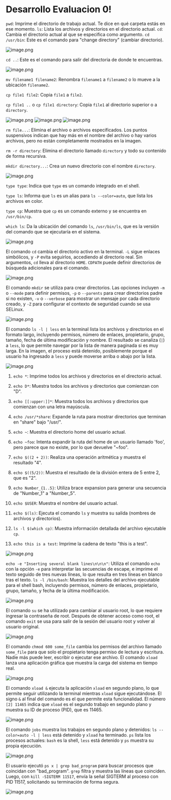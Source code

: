# Desarrollo Evaluacion 0!


`pwd`: Imprime el directorio de trabajo actual. Te dice en qué carpeta estás en ese momento.
`ls`: Lista los archivos y directorios en el directorio actual.
`cd`: Cambia el directorio actual al que se especifica como argumento.
`cd /usr/bin`: Este es el comando para "change directory" (cambiar directorio).

![image.png](https://i.postimg.cc/nh04jDCj/image.png)


`cd ..`: Este es el comando para salir del directoria de donde te encuentras.

![image.png](https://i.postimg.cc/mggPz6xR/image.png)


`mv filename1 filename2`: Renombra `filename1` a `filename2` o lo mueve a la ubicación `filename2`.
    
`cp file1 file2`: Copia `file1` a `file2`.
    
`cp file1 ..` o `cp file1 directory`: Copia `file1` al directorio superior o a `directory`.


![image.png](https://i.postimg.cc/Kzzf05gy/image.png)
![image.png](https://i.postimg.cc/xjkDCvp7/image.png)
![image.png](https://i.postimg.cc/MTNLRL3L/image.png)


 `rm file...`: Elimina el archivo o archivos especificados. Los puntos suspensivos indican que hay más en el nombre del archivo o hay varios archivos, pero no están completamente mostrados en la imagen.
    
`rm -r directory`: Elimina el directorio llamado `directory` y todo su contenido de forma recursiva.
    
`mkdir directory...`: Crea un nuevo directorio con el nombre `directory`. 

![image.png](https://i.postimg.cc/ZqVt9VSk/image.png)


`type type`: Indica que `type` es un comando integrado en el shell.
    
`type ls`: Informa que `ls` es un alias para `ls --color=auto`, que lista los archivos en color.
    
`type cp`: Muestra que `cp` es un comando externo y se encuentra en `/usr/bin/cp`.
    
`which ls`: Da la ubicación del comando `ls`, `/usr/bin/ls`, que es la versión del comando que se ejecutaría en el sistema.

![image.png](https://i.postimg.cc/3JBPftkk/image.png)


El comando `cd` cambia el directorio activo en la terminal. `-L` sigue enlaces simbólicos, y `-P` evita seguirlos, accediendo al directorio real. Sin argumentos, `cd` lleva al directorio `HOME`. `CDPATH` puede definir directorios de búsqueda adicionales para el comando.

![image.png](https://i.postimg.cc/0yS72B7Q/image.png)


El comando `mkdir` se utiliza para crear directorios. Las opciones incluyen `-m` o `--mode` para definir permisos, `-p` o `--parents` para crear directorios padre si no existen, `-v` o `--verbose` para mostrar un mensaje por cada directorio creado, y `-Z` para configurar el contexto de seguridad cuando se usa SELinux.

![image.png](https://i.postimg.cc/zGpHBYVq/image.png)

 
El comando `ls -l | less` en la terminal lista los archivos y directorios en el formato largo, incluyendo permisos, número de enlaces, propietario, grupo, tamaño, fecha de última modificación y nombre. El resultado se canaliza (`|`) a `less`, lo que permite navegar por la lista de manera paginada si es muy larga. En la imagen, el proceso está detenido, posiblemente porque el usuario ha ingresado a `less` y puede moverse arriba o abajo por la lista.

![image.png](https://i.postimg.cc/TP8FpFSH/image.png)


1.  `echo *`: Imprime todos los archivos y directorios en el directorio actual.
    
2.  `echo D*`: Muestra todos los archivos y directorios que comienzan con "D".
    
3.  `echo [[:upper:]]*`: Muestra todos los archivos y directorios que comienzan con una letra mayúscula.
    
4.  `echo /usr/*share`: Expande la ruta para mostrar directorios que terminan en "share" bajo "/usr/".
    
5.  `echo ~`: Muestra el directorio home del usuario actual.
    
6.  `echo ~foo`: Intenta expandir la ruta del home de un usuario llamado 'foo', pero parece que no existe, por lo que devuelve "~foo".
    
7.  `echo $((2 + 2))`: Realiza una operación aritmética y muestra el resultado "4".
    
8.  `echo $((5/2))`: Muestra el resultado de la división entera de 5 entre 2, que es "2".
    
9.  `echo Number_{1..5}`: Utiliza brace expansion para generar una secuencia de "Number_1" a "Number_5".
    
10.  `echo $USER`: Muestra el nombre del usuario actual.
    
11.  `echo $(ls)`: Ejecuta el comando `ls` y muestra su salida (nombres de archivos y directorios).
    
12.  `ls -l $(which cp)`: Muestra información detallada del archivo ejecutable `cp`.
    
13.  `echo this is a test`: Imprime la cadena de texto "this is a test".

![image.png](https://i.postimg.cc/K8hDLbGL/image.png)



`echo -e "Inserting several blank lines\n\n\n"`: Utiliza el comando `echo` con la opción `-e` para interpretar las secuencias de escape, e imprime el texto seguido de tres nuevas líneas, lo que resulta en tres líneas en blanco tras el texto.
`ls -l /bin/bash`: Muestra los detalles del archivo ejecutable para el shell bash, incluyendo permisos, número de enlaces, propietario, grupo, tamaño, y fecha de la última modificación.

![image.png](https://i.postimg.cc/Tw263B5v/image.png)


El comando `su` se ha utilizado para cambiar al usuario root, lo que requiere ingresar la contraseña de root. Después de obtener acceso como root, el comando `exit` se usa para salir de la sesión del usuario root y volver al usuario original.

![image.png](https://i.postimg.cc/8c5fMy3q/image.png)


El comando `chmod 600 some_file` cambia los permisos del archivo llamado `some_file` para que solo el propietario tenga permiso de lectura y escritura. Nadie más puede leer, escribir o ejecutar ese archivo. El comando `xload` lanza una aplicación gráfica que muestra la carga del sistema en tiempo real.

![image.png](https://i.postimg.cc/Sx0jxNS0/image.png)


El comando `xload &` ejecuta la aplicación `xload` en segundo plano, lo que permite seguir utilizando la terminal mientras `xload` sigue ejecutándose. El signo `&` al final del comando es el que permite esta funcionalidad. El número `[2] 11465` indica que `xload` es el segundo trabajo en segundo plano y muestra su ID de proceso (PID), que es 11465.

![image.png](https://i.postimg.cc/W3Qtq2GJ/image.png)


El comando `jobs` muestra los trabajos en segundo plano y detenidos: `ls --color=auto -l | less` está detenido y `xload` ha terminado. `ps` lista los procesos actuales: `bash` es la shell, `less` está detenido y `ps` muestra su propia ejecución.

![image.png](https://i.postimg.cc/cHY0jf3r/image.png)


El usuario ejecutó `ps x | grep bad_program` para buscar procesos que coincidan con "bad_program". `grep` filtra y muestra las líneas que coinciden. Luego, con `kill -SIGTERM 11517`, envía la señal SIGTERM al proceso con PID 11517, solicitando su terminación de forma segura.

![image.png](https://i.postimg.cc/fTQvSdf5/image.png)
